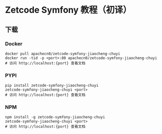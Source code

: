 # Zetcode Symfony 教程（初译）

## 下载

### Docker

```
docker pull apachecn0/zetcode-symfony-jiaocheng-chuyi
docker run -tid -p <port>:80 apachecn0/zetcode-symfony-jiaocheng-chuyi
# 访问 http://localhost:{port} 查看文档
```

### PYPI

```
pip install zetcode-symfony-jiaocheng-chuyi
zetcode-symfony-jiaocheng-chuyi <port>
# 访问 http://localhost:{port} 查看文档
```

### NPM

```
npm install -g zetcode-symfony-jiaocheng-chuyi
zetcode-symfony-jiaocheng-chuyi <port>
# 访问 http://localhost:{port} 查看文档
```
